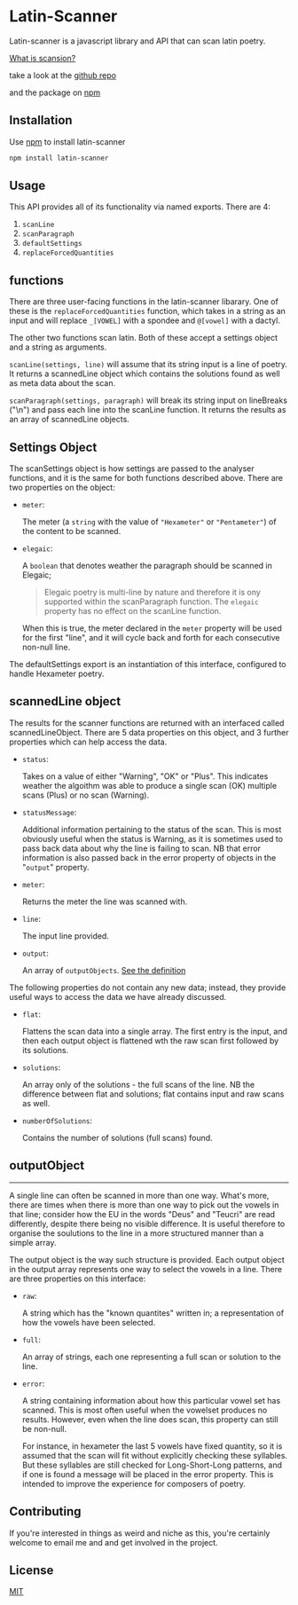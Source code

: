 # Latin-Scanner

Latin-scanner is a javascript library and API that can scan latin poetry.

[What is scansion?](https://latin-scan.com/#/about)

take a look at the [github repo](https://github.com/JakeTrevor/latin-scanner)

and the package on [npm](https://www.npmjs.com/package/latin-scanner)

## Installation

Use [npm](https://www.npmjs.com/) to install latin-scanner

```bash
npm install latin-scanner
```

## Usage

This API provides all of its functionality via named exports. There are 4:

1. `scanLine`
2. `scanParagraph`
3. `defaultSettings`
4. `replaceForcedQuantities`

## functions

There are three user-facing functions in the latin-scanner libarary.
One of these is the `replaceForcedQuantities` function, which takes in a string as an input and will replace `_[VOWEL]` with a spondee and `@[vowel]` with a dactyl.

The other two functions scan latin. Both of these accept a settings object and a string as arguments.

`scanLine(settings, line)` will assume that its string input is a line of poetry. It returns a scannedLine object which contains the solutions found as well as meta data about the scan.

`scanParagraph(settings, paragraph)` will break its string input on lineBreaks ("\n") and pass each line into the scanLine function. It returns the results as an array of scannedLine objects.

## Settings Object

The scanSettings object is how settings are passed to the analyser functions, and it is the same for both functions described above. There are two properties on the object:

- `meter`:

  The meter (a `string` with the value of `"Hexameter"` or `"Pentameter"`) of the content to be scanned.

- `elegaic`:

  A `boolean` that denotes weather the paragraph should be scanned in Elegaic;

  > Elegaic poetry is multi-line by nature and therefore it is ony supported within the scanParagraph function. The `elegaic` property has no effect on the scanLine function.

  When this is true, the meter declared in the `meter` property will be used for the first "line", and it will cycle back and forth for each consecutive non-null line.

The defaultSettings export is an instantiation of this interface, configured to handle Hexameter poetry.

## scannedLine object

The results for the scanner functions are returned with an interfaced called scannedLineObject.
There are 5 data properties on this object, and 3 further properties which can help access the data.

- `status`:

  Takes on a value of either "Warning", "OK" or "Plus". This indicates weather the algoithm was able to produce a single scan (OK) multiple scans (Plus) or no scan (Warning).

- `statusMessage`:

  Additional information pertaining to the status of the scan. This is most obviously useful when the status is Warning, as it is sometimes used to pass back data about why the line is failing to scan. NB that error information is also passed back in the error property of objects in the "`output`" property.

- `meter`:

  Returns the meter the line was scanned with.

- `line`:

  The input line provided.

- `output`:

  An array of `outputObjects`. [See the definition](#outputObject)

The following properties do not contain any new data; instead, they provide useful ways to access the data we have already discussed.

- `flat`:

  Flattens the scan data into a single array. The first entry is the input, and then each output object is flattened wth the raw scan first followed by its solutions.

- `solutions`:

  An array only of the solutions - the full scans of the line. NB the difference between flat and solutions; flat contains input and raw scans as well.

- `numberOfSolutions`:

  Contains the number of solutions (full scans) found.

## outputObject

---

A single line can often be scanned in more than one way. What's more, there are times when there is more than one way to pick out the vowels in that line; consider how the EU in the words "Deus" and "Teucri" are read differently, despite there being no visible difference. It is useful therefore to organise the soulutions to the line in a more structured manner than a simple array.

The output object is the way such structure is provided. Each output object in the output array represents one way to select the vowels in a line. There are three properties on this interface:

- `raw`:

  A string which has the "known quantites" written in; a representation of how the vowels have been selected.

- `full`:

  An array of strings, each one representing a full scan or solution to the line.

- `error`:

  A string containing information about how this particular vowel set has scanned. This is most often useful when the vowelset produces no results. However, even when the line does scan, this property can still be non-null.

  For instance, in hexameter the last 5 vowels have fixed quantity, so it is assumed that the scan will fit without explicitly checking these syllables. But these syllables are still checked for Long-Short-Long patterns, and if one is found a message will be placed in the error property. This is intended to improve the experience for composers of poetry.

## Contributing

If you're interested in things as weird and niche as this, you're certainly welcome to email me and and get involved in the project.

## License

[MIT](https://choosealicense.com/licenses/mit/)
